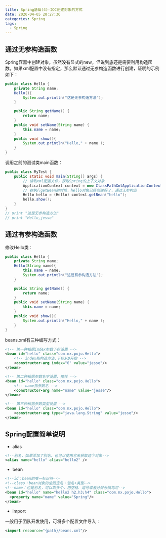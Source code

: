 ```yaml
---
title: Spring基础(4)-IOC创建对象的方式
date: 2020-04-05 20:27:36
categories: Spring
tags:
  - Spring
---
```


## 通过无参构造函数

Spring容器中创建对象，虽然没有显式的new，但说到底还是需要利用构造函数。如果xml配置中没有指定，那么默认通过无参构造函数进行创建，证明的示例如下：<!-- more -->

```java
public class Hello {
    private String name;
    Hello(){
        System.out.println("这是无参构造方法");
    }

    public String getName() {
        return name;
    }
    public void setName(String name) {
        this.name = name;
    }
    public void show(){
        System.out.println("Hello," + name );
    }
}
```

调用之前的测试类main函数：

```java
public class MyTest {
    public static void main(String[] args) {
        // 读取xml配置文件，获取Spring的上下文对象
        ApplicationContext context = new ClassPathXmlApplicationContext("beans.xml");
        // 在执行getBean的时候，hello对象已经创建好了，通过无参构造
        Hello hello = (Hello) context.getBean("hello");
        hello.show();
    }
}
// print "这是无参构造方法"
// print "Hello,jesse"
```

## 通过有参构造函数

修改Hello类：

```java
public class Hello {
    private String name;
    Hello(String name){
        this.name = name;
        System.out.println("这是有参构造方法");
    }

    public String getName() {
        return name;
    }
    public void setName(String name) {
        this.name = name;
    }
    public void show(){
        System.out.println("Hello," + name );
    }
}
```

beans.xml有三种编写方式：

```xml
<!-- 第一种根据index参数下标设置 -->
<bean id="hello" class="com.mx.pojo.Hello">
    <!-- index指构造方法,下标从0开始 -->
    <constructor-arg index="0" value="jesse"/>
</bean>

<!-- 第二种根据参数名字设置，推荐 -->
<bean id="hello" class="com.mx.pojo.Hello">
    <!-- name指参数名 -->
    <constructor-arg name="name" value="jesse"/>
</bean>

<!-- 第三种根据参数类型设置 -->
<bean id="hello" class="com.mx.pojo.Hello">
    <constructor-arg type="java.lang.String" value="jesse"/>
</bean>
```

## Spring配置简单说明

- alias

```xml
<!--别名，如果添加了别名，也可以使用它来获取这个对象-->
<alias name="hello" alias="hello2" />
```

- bean

```xml
<!--id：bean的唯一标识符-->
<!--class：bean对象的全限定名：包名+类型-->
<!--name：也是别名，可以取多个，用空格、逗号或者分好分隔均可-->
<bean id="hello" name="hello2 h2,h3;h4" class="com.mx.pojo.Hello">
  <property name="name" value="Spring"/>
</bean>
```

- import

一般用于团队开发使用，可将多个配置文件导入：

```xml
<import resource="{path}/beans.xml"/>
```


